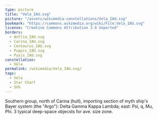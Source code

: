 ```yaml
---
type: picture
title: "Vela_IAU.svg"
picture: "/assets/wikimedia-constellations/Vela_IAU.svg"
bookmark: "https://commons.wikimedia.org/wiki/File:Vela_IAU.svg"
license: "Creative Commons Attribution 3.0 Unported"
borders:
  - Antlia_IAU.svg
  - Carina_IAU.svg
  - Centaurus_IAU.svg
  - Puppis_IAU.svg
  - Pyxis_IAU.svg
constellation:
  - Vela
permalink: /wikimedia/Vela_IAU.svg/
tags:
  - Vela
  - Star Chart
  - SVG
---
```

Southern group, north of Carina (hull), importing section of myth ship's Bayer system (the "Argo"): Delta Gamma Kappa Lambda; east: Psi, q, Mu, Phi. 3 typical deep-space objecsts for ave. size zone.